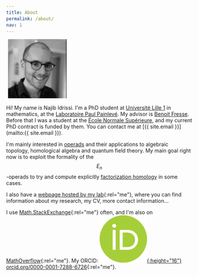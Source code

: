 ```yaml
---
title: About
permalink: /about/
nav: 1
---
```


<div class="pull-right" style="margin: 5px;">
    <img src="/images/photo.jpg" alt="My picture" height="160">
</div>

Hi! My name is Najib Idrissi. I'm a PhD student at [Université Lille 1](http://www.univ-lille1.fr) in mathematics, at the [Laboratoire Paul Painlevé](http://math.univ-lille1.fr). My advisor is [Benoit Fresse](http://math.univ-lille1.fr/~fresse). Before that I was a student at the [École Normale Supérieure](http://www.ens.fr), and my current PhD contract is funded by them. You can contact me at [{{ site.email }}](mailto:{{ site.email }}).

I'm mainly interested in [operads](https://en.wikipedia.org/wiki/Operad_theory) and their applications to algebraic topology, homological algebra and quantum field theory. My main goal right now is to exploit the formality of the $$E_n$$-operads to try and compute explicitly [factorization homology](https://ncatlab.org/nlab/show/factorization+homology) in some cases.

I also have a [webpage hosted by my lab](http://math.univ-lille1.fr/~idrissi){:rel="me"}, where you can find information about my research, my CV, more contact information...

I use [Math.StackExchange](http://math.stackexchange.com/users/10014/najib-idrissi){:rel="me"} often, and I'm also on [MathOverflow](http://mathoverflow.net/users/36146/najib-idrissi){:rel="me"}. My ORCID: [![ORCID](/images/orcid.png){:height="16"} orcid.org/0000-0001-7288-6726](http://orcid.org/0000-0001-7288-6726){:rel="me"}.

